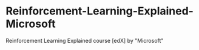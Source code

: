 # Reinforcement-Learning-Explained-Microsoft
Reinforcement Learning Explained course [edX] by "Microsoft"
